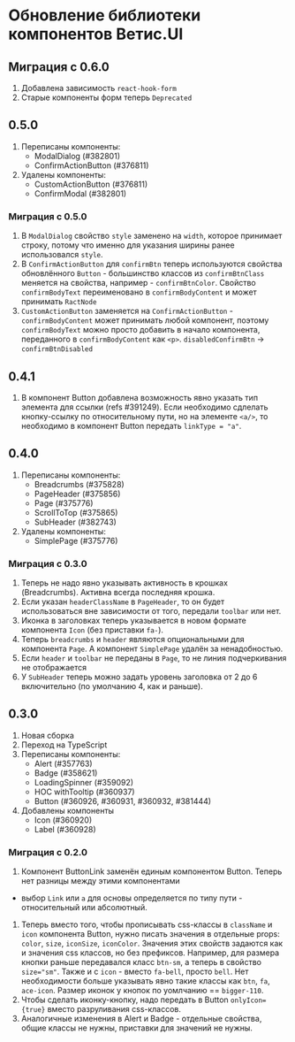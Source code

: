 # Обновление библиотеки компонентов Ветис.UI

## Миграция с 0.6.0

1. Добавлена зависимость `react-hook-form`
2. Старые компоненты форм теперь `Deprecated`

## 0.5.0

1. Переписаны компоненты:
    - ModalDialog (#382801)
    - ConfirmActionButton (#376811)
2. Удалены компоненты:
    - CustomActionButton (#376811)
    - ConfirmModal (#382801)

### Миграция с 0.5.0

1. В `ModalDialog` свойство `style` заменено на `width`, которое принимает строку, потому что именно для указания ширины ранее использовался `style`.
1. В `ConfirmActionButton` для `confirmBtn` теперь используются свойства обновлённого `Button` - большинство классов из `confirmBtnClass`
меняется на свойства, например - `confirmBtnColor`. Свойство `confirmBodyText` переименовано в `confirmBodyContent` и может
принимать `RactNode`
1. `CustomActionButton` заменяется на `ConfirmActionButton` - `confirmBodyContent` может принимать любой компонент, поэтому
`confirmBodyText` можно просто добавить в начало компонента, переданного в `confirmBodyContent` как `<p>`. `disabledConfirmBtn` -> `confirmBtnDisabled`

## 0.4.1

1. В компонент Button добавлена возможность явно указать тип элемента для ссылки (refs #391249).
Если необходимо сдлелать кнопку-ссылку по относительному пути, но на элементе `<a/>`, то необходимо в компонент Button
передать `linkType = "a"`.

## 0.4.0

1. Переписаны компоненты:
    - Breadcrumbs (#375828)
    - PageHeader (#375856)
    - Page (#375776)
    - ScrollToTop (#375865)
    - SubHeader (#382743)
1. Удалены компоненты:
    - SimplePage (#375776)

### Миграция с 0.3.0

1. Теперь не надо явно указывать активность в крошках (Breadcrumbs). Активна всегда последняя крошка.
1. Если указан `headerClassName` в `PageHeader`, то он будет использоваться вне зависимости от того, передали `toolbar`
или нет.
1. Иконка в заголовках теперь указывается в новом формате компонента `Icon` (без приставки `fa-`).
1. Теперь `breadcrumbs` и `header` являются опциональными для компонента `Page`. А компонент `SimplePage` удалён за ненадобностью.
1. Если `header` и `toolbar` не переданы в `Page`, то не линия подчеркивания не отображается
1. У `SubHeader` теперь можно задать уровень заголовка от 2 до 6 включительно (по умолчанию 4, как и раньше).

## 0.3.0

1. Новая сборка
1. Переход на TypeScript
1. Переписаны компоненты:
    - Alert (#357763)
    - Badge (#358621)
    - LoadingSpinner (#359092)
    - HOC withTooltip (#360937)
    - Button (#360926, #360931, #360932, #381444)
1. Добавлены компоненты
    - Icon (#360920)
    - Label (#360928)

### Миграция с 0.2.0

1. Компонент ButtonLink заменён единым компонентом Button. Теперь нет разницы между этими компонентами
- выбор `Link` или `a` для основы определяется по типу пути - относительный или абсолютный.
1. Теперь вместо того, чтобы прописывать css-классы в `className` и `icon`
компонента Button, нужно писать значения в отдельные props: `color`, `size`, `iconSize`, `iconColor`.
Значения этих свойств задаются как и значения css классов, но без префиксов.
Например, для размера кнопки раньше передавался класс `btn-sm`, а теперь
в свойство `size="sm"`. Также и с `icon` - вместо `fa-bell`, просто `bell`.
Нет необходимости больше указывать явно такие классы как `btn`, `fa`, `ace-icon`.
Размер иконок у кнопок по уомлчанию == `bigger-110`.
1. Чтобы сделать иконку-кнопку, надо передать в Button `onlyIcon={true}` вместо разруливания css-классов.
1. Аналогичные изменения в Alert и Badge - отдельные свойства, общие классы не нужны, приставки для значений не нужны.
